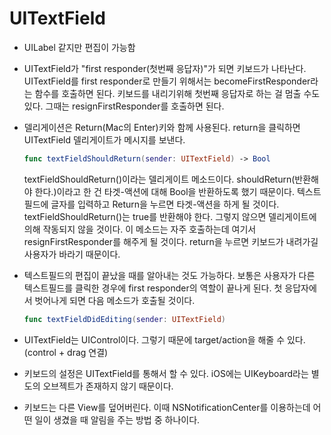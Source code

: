 # UITextField

* UILabel 같지만 편집이 가능함

* UITextField가 "first responder(첫번째 응답자)"가 되면 키보드가 나타난다.
  UITextField를 first responder로 만들기 위해서는 becomeFirstResponder라는 함수를 호출하면 된다. 키보드를 내리기위해 첫번째 응답자로 하는 걸 멈출 수도 있다. 그때는 resignFirstResponder를 호출하면 된다. 

* 델리게이션은 Return(Mac의 Enter)키와 함께 사용된다. 
  return을 클릭하면 UITextField 델리게이트가 메시지를 보낸다. 

  ```swift
  func textFieldShouldReturn(sender: UITextField) -> Bool
  ```

  textFieldShouldReturn()이라는 델리게이트 메소드이다. shouldReturn(반환해야 한다.)이라고 한 건 타겟-액션에 대해 Bool을 반환하도록 했기 때문이다.  텍스트필드에 글자를 입력하고 Return을 누르면 타겟-액션을 하게 될 것이다. textFieldShouldReturn()는 true를 반환해야 한다. 그렇지 않으면 델리게이트에 의해 작동되지 않을 것이다. 이 메소드는 자주 호출하는데 여기서 resignFirstResponder를 해주게 될 것이다. return을 누르면 키보드가 내려가길 사용자가 바라기 때문이다. 

* 텍스트필드의 편집이 끝났을 때를 알아내는 것도 가능하다.
  보통은 사용자가 다른 텍스트필드를 클릭한 경우에 first responder의 역할이 끝나게 된다. 첫 응답자에서 벗어나게 되면 다음 메소드가 호출될 것이다. 

  ```swift
  func textFieldDidEditing(sender: UITextField)
  ```

* UITextField는 UIControl이다.
  그렇기 때문에 target/action을 해줄 수 있다.(control + drag 연결)

* 키보드의 설정은 UITextField를 통해서 할 수 있다. 
  iOS에는 UIKeyboard라는 별도의 오브젝트가 존재하지 않기 때문이다. 

* 키보드는 다른 View를 덮어버린다. 
  이때 NSNotificationCenter를 이용하는데 어떤 일이 생겼을 때 알림을 주는 방법 중 하나이다. 